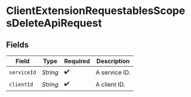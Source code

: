 # ClientExtensionRequestablesScopesDeleteApiRequest


## Fields

| Field              | Type               | Required           | Description        |
| ------------------ | ------------------ | ------------------ | ------------------ |
| `serviceId`        | *String*           | :heavy_check_mark: | A service ID.      |
| `clientId`         | *String*           | :heavy_check_mark: | A client ID.<br/>  |